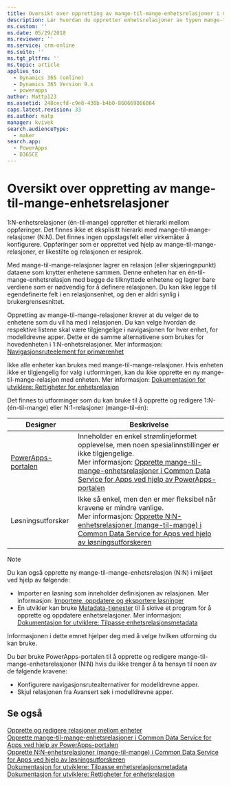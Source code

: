 ```yaml
---
title: Oversikt over oppretting av mange-til-mange-enhetsrelasjoner i Common Data Service for Apps | MicrosoftDocs
description: Lær hvordan du oppretter enhetsrelasjoner av typen mange-til-mange
ms.custom: ''
ms.date: 05/29/2018
ms.reviewer: ''
ms.service: crm-online
ms.suite: ''
ms.tgt_pltfrm: ''
ms.topic: article
applies_to:
  - Dynamics 365 (online)
  - Dynamics 365 Version 9.x
  - powerapps
author: Mattp123
ms.assetid: 248cecfd-c9e8-430b-b4b0-860669866084
caps.latest.revision: 33
ms.author: matp
manager: kvivek
search.audienceType:
  - maker
search.app:
  - PowerApps
  - D365CE
---
```

# <a name="create-many-to-many-entity-relationships-overview"></a>Oversikt over oppretting av mange-til-mange-enhetsrelasjoner

1:N-enhetsrelasjoner (én-til-mange) oppretter et hierarki mellom oppføringer. Det finnes ikke et eksplisitt hierarki med mange-til-mange-relasjoner (N:N). Det finnes ingen oppslagsfelt eller virkemåter å konfigurere. Oppføringer som er opprettet ved hjelp av mange-til-mange-relasjoner, er likestilte og relasjonen er resiprok.  
  
Med mange-til-mange-relasjoner lagrer en relasjon (eller skjæringspunkt) dataene som knytter enhetene sammen. Denne enheten har en én-til-mange-enhetsrelasjon med begge de tilknyttede enhetene og lagrer bare verdiene som er nødvendig for å definere relasjonen. Du kan ikke legge til egendefinerte felt i en relasjonsenhet, og den er aldri synlig i brukergrensesnittet. 
  
Oppretting av mange-til-mange-relasjoner krever at du velger de to enhetene som du vil ha med i relasjonen. Du kan velge hvordan de respektive listene skal være tilgjengelige i navigasjonen for hver enhet, for modelldrevne apper. Dette er de samme alternativene som brukes for hovedenheten i 1:N-enhetsrelasjoner. Mer informasjon: [Navigasjonsruteelement for primærenhet](create-edit-1n-relationships-solution-explorer.md#navigation-pane-item-for-primary-entity)
  
Ikke alle enheter kan brukes med mange-til-mange-relasjoner. Hvis enheten ikke er tilgjengelig for valg i utformingen, kan du ikke opprette en ny mange-til-mange-relasjon med enheten. Mer informasjon: [Dokumentasjon for utviklere: Rettigheter for enhetsrelasjon](https://docs.microsoft.com/dynamics365/customer-engagement/developer/entity-relationship-eligibility)

Det finnes to utforminger som du kan bruke til å opprette og redigere 1:N- (én-til-mange) eller N:1-relasjoner (mange-til-én):

|Designer| Beskrivelse|
|--|--|
|[PowerApps-portalen](https://web.powerapps.com/?utm_source=padocs&utm_medium=linkinadoc&utm_campaign=referralsfromdoc)|Inneholder en enkel strømlinjeformet opplevelse, men noen spesialinnstillinger er ikke tilgjengelige.<br />Mer informasjon: [Opprette mange-til-mange-enhetsrelasjoner i Common Data Service for Apps ved hjelp av PowerApps-portalen](create-edit-nn-relationships-portal.md)|
|Løsningsutforsker|Ikke så enkel, men den er mer fleksibel når kravene er mindre vanlige.<br />Mer informasjon: [Opprette N:N-enhetsrelasjoner (mange-til-mange) i Common Data Service for Apps ved hjelp av løsningsutforskeren](create-edit-nn-relationships-solution-explorer.md) |

> [!NOTE]
> Du kan også opprette ny mange-til-mange-enhetsrelasjon (N:N) i miljøet ved hjelp av følgende:
> - Importer en løsning som inneholder definisjonen av relasjonen. Mer informasjon: [Importere, oppdatere og eksportere løsninger](import-update-export-solutions.md)
> - En utvikler kan bruke [Metadata-tjenester](../../developer/common-data-service/metadata-services.md) til å skrive et program for å opprette og oppdatere enhetsrelasjoner. Mer informasjon: [Dokumentasjon for utviklere: Tilpasse enhetsrelasjonsmetadata](https://docs.microsoft.com/dynamics365/customer-engagement/developer/customize-entity-relationship-metadata)

Informasjonen i dette emnet hjelper deg med å velge hvilken utforming du kan bruke. 

Du bør bruke PowerApps-portalen til å opprette og redigere mange-til-mange-enhetsrelasjoner (N:N) hvis du ikke trenger å ta hensyn til noen av de følgende kravene:

- Konfigurere navigasjonsrutealternativer for modelldrevne apper.
- Skjul relasjonen fra Avansert søk i modelldrevne apper.

## <a name="see-also"></a>Se også

[Opprette og redigere relasjoner mellom enheter](create-edit-entity-relationships.md)<br />
[Opprette mange-til-mange-enhetsrelasjoner i Common Data Service for Apps ved hjelp av PowerApps-portalen](create-edit-nn-relationships-portal.md)<br />
[Opprette N:N-enhetsrelasjoner (mange-til-mange) i Common Data Service for Apps ved hjelp av løsningsutforskeren](create-edit-nn-relationships-solution-explorer.md)<br />
[Dokumentasjon for utviklere: Tilpasse enhetsrelasjonsmetadata](https://docs.microsoft.com/dynamics365/customer-engagement/developer/customize-entity-relationship-metadata)<br />
[Dokumentasjon for utviklere: Rettigheter for enhetsrelasjon](https://docs.microsoft.com/dynamics365/customer-engagement/developer/entity-relationship-eligibility)
